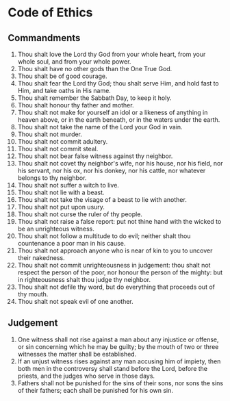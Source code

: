 # Code of Ethics

## Commandments

1.	Thou shalt love the Lord thy God from your whole heart, from your whole soul, and from your whole power.
1.	Thou shalt have no other gods than the One True God.
1.	Thou shalt be of good courage.
1.	Thou shalt fear the Lord thy God; thou shalt serve Him, and hold fast to Him, and take oaths in His name.
1.	Thou shalt remember the Sabbath Day, to keep it holy.
1.	Thou shalt honour thy father and mother.
1.	Thou shalt not make for yourself an idol or a likeness of anything in heaven above, or in the earth beneath, or in the waters under the earth.
1.	Thou shalt not take the name of the Lord your God in vain.
1.	Thou shalt not murder.
1.	Thou shalt not commit adultery.
1.	Thou shalt not commit steal.
1.	Thou shalt not bear false witness against thy neighbor.
1.	Thou shalt not covet thy neighbor's wife, nor his house, nor his field, nor his servant, nor his ox, nor his donkey, nor his cattle, nor whatever belongs to thy neighbor.
1.	Thou shalt not suffer a witch to live.
1.	Thou shalt not lie with a beast.
1.	Thou shalt not take the visage of a beast to lie with another.
1.	Thou shalt not put upon usury.
1.	Thou shalt not curse the ruler of thy people.
1.	Thou shalt not raise a false report: put not thine hand with the wicked to be an unrighteous witness.
1.	Thou shalt not follow a multitude to do evil; neither shalt thou countenance a poor man in his cause.
1.	Thou shalt not approach anyone who is near of kin to you to uncover their nakedness.
1.	Thou shalt not commit unrighteousness in judgement: thou shalt not respect the person of the poor, nor honour the person of the mighty: but in righteousness shalt thou judge thy neighbor.
1.	Thou shalt not defile thy word, but do everything that proceeds out of thy mouth.
1.	Thou shalt not speak evil of one another.

## Judgement

1.	One witness shall not rise against a man about any injustice or offense, or sin concerning which he may be guilty; by the mouth of two or three witnesses the matter shall be established.
1.	If an unjust witness rises against any man accusing him of impiety, then both men in the controversy shall stand before the Lord, before the priests, and the judges who serve in those days.
1.	Fathers shall not be punished for the sins of their sons, nor sons the sins of their fathers; each shall be punished for his own sin.
